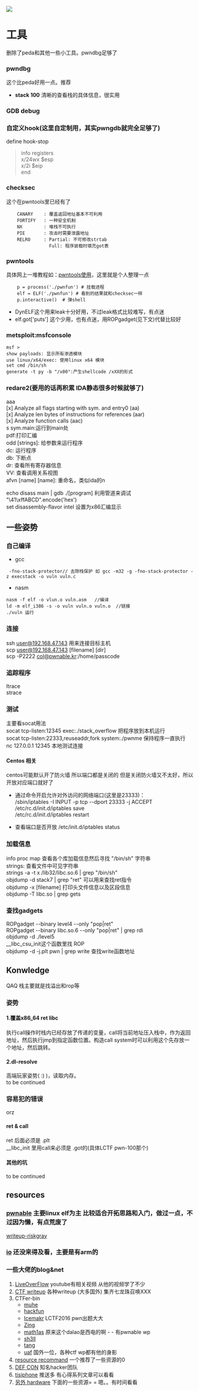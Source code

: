 ![](pwn_pwn.jpg)

# 工具
删除了peda和其他一些小工具。pwndbg足够了
### pwndbg
这个比peda好用一点。推荐
- **stack 100** 清晰的查看栈的具体信息，很实用

### GDB debug
### 自定义hook(这里自定制用，其实pwngdb就完全足够了)

define hook-stop
>info registers<br>
>x/24wx $esp<br>
>x/2i $eip<br>
>end<br>

### checksec
这个在pwntools里已经有了
```
    CANARY    : 覆盖返回地址基本不可利用
    FORTIFY   : 一种安全机制
    NX        : 堆栈不可执行
    PIE       : 攻击时需要泄露地址
    RELRO     : Partial: 不可修改strtab
                Full: 程序装载时填充got表
```

### pwntools
具体网上一堆教程如：[pwntools使用](http://www.cnblogs.com/pcat/p/5451780.html)，这里就是个人整理一点

```
	p = process('./pwnfun') # 挂载进程
	elf = ELF('./pwnfun') # 看到的结果就和checksec一样
	p.interactive()  # 弹shell
```
- DynELF这个用来leak十分好用，不过leak格式比较难写，有点迷
- elf.got['puts'] 这个少用，也有点迷，用ROPgadget(见下文)代替比较好

### metsploit:msfconsole
    msf >
    show payloads: 显示所有渗透模块
    use linux/x64/exec: 使用linux x64 模块
    set cmd /bin/sh
    generate -t py -b "/x00":产生shellcode /xXX的形式

### redare2(要用的话再积累 IDA静态很多时候就够了)
aaa<br>
[x] Analyze all flags starting with sym. and entry0 (aa)<br>
[x] Analyze len bytes of instructions for references (aar)<br>
[x] Analyze function calls (aac)<br>
s sym.main:运行到main处<br>
pdf:打印汇编<br>
odd [strings]: 给参数来运行程序<br>
dc: 运行程序<br>
db: 下断点<br>
dr: 查看所有寄存器信息<br>
VV: 查看调用关系视图<br>
afvn [name] [name]: 重命名，类似ida的n<br>

echo disass main | gdb ./[program]  利用管道来调试<br>
"\41\xffABCD".encode('hex')<br>
set disassembly-flavor intel    设置为x86汇编显示<br>


## 一些姿势

### 自己编译
- gcc
```
 -fno-stack-protector// 去除栈保护 如 gcc -m32 -g -fno-stack-protector -z execstack -o vuln vuln.c
```
- nasm
```
nasm -f elf -o vlun.o vuln.asm   //编译
ld -m elf_i386 -s -o vuln vuln.o vuln.o  //链接
./vuln 运行
```
### 连接
ssh user@192.168.47.143 用来连接目标主机<br>
scp user@192.168.47.143 [filename] [dir]<br>
scp -P2222 col@pwnable.kr:/home/passcode<br>
### 追踪程序
ltrace<br>
strace<br>
### 测试
主要看socat用法<br>
socat tcp-listen:12345 exec:./stack_overflow 把程序放到本机运行<br>
socat tcp-listen:22333,reuseaddr,fork system:./pwnme 保持程序一直执行<br>
nc 127.0.0.1 12345 本地测试连接<br>

#### Centos 相关

centos可能默认开了防火墙 所以端口都是关闭的 但是关闭防火墙又不太好，所以开放对应端口就好了

- 通过命令开启允许对外访问的网络端口(这里是23333)： <br>
/sbin/iptables -I INPUT -p tcp --dport 23333 -j ACCEPT <br>
/etc/rc.d/init.d/iptables save <br>
/etc/rc.d/init.d/iptables restart <br>

- 查看端口是否开放 
/etc/init.d/iptables status <br>

### 加载信息
info proc map 查看各个库加载信息然后寻找 "/bin/sh" 字符串<br>
strings: 查看文件中可见字符串<br>
strings -a -t x /lib32/libc.so.6 | grep "/bin/sh"<br>
objdump -d stack7 | grep "ret" 可以用来查找ret指令<br>
objdump -x [filename] 打印头文件信息以及区段信息<br>
objdump -T libc.so | grep gets <br>
### 查找gadgets
ROPgadget --binary level4 --only "pop|ret" <br>
ROPgadget --binary libc.so.6 --only "pop|ret" | grep rdi<br>
objdump -d ./level5<br>
__libc_csu_init这个函数里找 ROP<br>
objdump -d -j.plt pwn | grep write 查找write函数地址<br>

## Konwledge
QAQ
栈主要就是找溢出和rop等
### 姿势
#### 1.覆盖x86_64 ret libc
执行call操作时栈内已经存放了传递的变量，call将当前地址压入栈中，作为返回地址，然后执行jmp到指定函数位置。构造call system时可以利用这个先存放一个地址，然后跳转。
#### 2.dl-resolve
高端玩家姿势( :) )，读取内存。<br>
to be continued

### 容易犯的错误
orz
#### ret & call
ret 后面必须是 .plt<br>
__libc_init 里用call来必须是 .got的(具体LCTF pwn-100那个)
#### 其他的坑
to be continued

## resources

### [pwnable](http://pwnable.kr/play.php) 主要linux elf为主 比较适合开拓思路和入门，做过一点，不过因为懒，有点荒废了<br>
[writeup-riskgray](http://rickgray.me/2015/07/24/toddler-s-bottle-writeup-pwnable-kr.html)
### [io](http://io.netgarage.org/) 还没来得及看，主要是有arm的

###  一些大佬的blog&net
1. [LiveOverFlow](https://www.youtube.com/channel/UClcE-kVhqyiHCcjYwcpfj9w) youtube有相关视频 从他的视频学了不少
2. [CTF writeup](https://github.com/ctfs) 各种writeup (大多国外) 集齐七龙珠召唤XXX
3. CTFer-bin
	- [muhe](http://o0xmuhe.me/)<br>
	- [hackfun](https://www.hackfun.org/)<br>
	- [Icemakr](http://0byjwzsf.me/) LCTF2016 pwn出题大大<br>
	- [Zing](http://l-team.org/)<br>
	- [math1as](http://www.math1as.com/) 原来这个dalao是西电的啊 - - 有pwnable wp<br>
	- [sh3ll](http://sh3ll.me/)<br>
	- [tang](http://bigtang.org/)<br>
	- [uaf](http://uaf.io/) 国外一位，各种ctf wp都有他的身影
4. [resource recommand](http://www.pentest.guru/index.php/2016/01/28/best-books-tutorials-and-courses-to-learn-about-exploit-development/) 一个推荐了一些资源的0
5. [DEF CON](https://www.defcon.org/#) 知名hacker团队
6. [tisiphone](https://tisiphone.net/) 推送多 有心得系列文章可以看看
7. [另外 hardware](http://www.sp3ctr3.me/hardware-security-resources/) 下面的一些资源= = 嗯。。有时间看看
